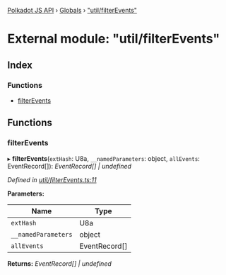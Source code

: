[Polkadot JS API](../README.md) › [Globals](../globals.md) › ["util/filterEvents"](_util_filterevents_.md)

# External module: "util/filterEvents"

## Index

### Functions

* [filterEvents](_util_filterevents_.md#filterevents)

## Functions

###  filterEvents

▸ **filterEvents**(`extHash`: U8a, `__namedParameters`: object, `allEvents`: EventRecord[]): *EventRecord[] | undefined*

*Defined in [util/filterEvents.ts:11](https://github.com/polkadot-js/api/blob/ca186a4b2c/packages/api/src/util/filterEvents.ts#L11)*

**Parameters:**

Name | Type |
------ | ------ |
`extHash` | U8a |
`__namedParameters` | object |
`allEvents` | EventRecord[] |

**Returns:** *EventRecord[] | undefined*
